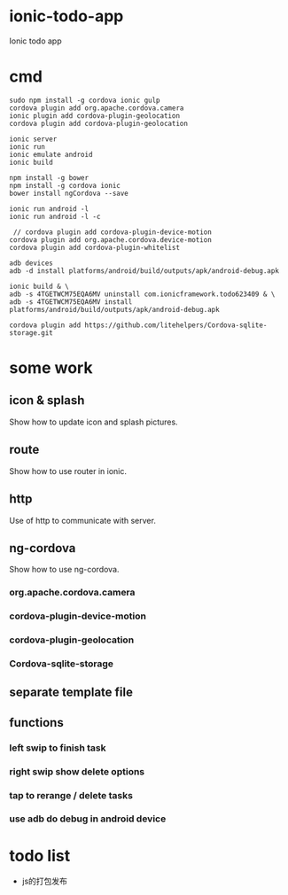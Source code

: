 # ionic-todo-app
Ionic todo app

# cmd
```
sudo npm install -g cordova ionic gulp
cordova plugin add org.apache.cordova.camera
ionic plugin add cordova-plugin-geolocation
cordova plugin add cordova-plugin-geolocation

ionic server
ionic run
ionic emulate android
ionic build

npm install -g bower
npm install -g cordova ionic
bower install ngCordova --save

ionic run android -l 
ionic run android -l -c

 // cordova plugin add cordova-plugin-device-motion
cordova plugin add org.apache.cordova.device-motion
cordova plugin add cordova-plugin-whitelist

adb devices
adb -d install platforms/android/build/outputs/apk/android-debug.apk

ionic build & \
adb -s 4TGETWCM75EQA6MV uninstall com.ionicframework.todo623409 & \
adb -s 4TGETWCM75EQA6MV install platforms/android/build/outputs/apk/android-debug.apk 

cordova plugin add https://github.com/litehelpers/Cordova-sqlite-storage.git

```

# some work

## icon & splash
Show how to update icon and splash pictures.

## route
Show how to use router in ionic.

## http
Use of http to communicate with server.

## ng-cordova
Show how to use ng-cordova.

### org.apache.cordova.camera

### cordova-plugin-device-motion

### cordova-plugin-geolocation

### Cordova-sqlite-storage

## separate template file

## functions
### left swip to finish task
### right swip show delete options
### tap to rerange / delete tasks
### use adb do debug in android device

# todo list
- js的打包发布